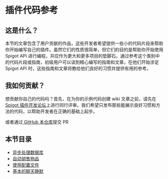 # 插件代码参考

## 这是什么？

本节的文章包含了用户贡献的作品，这些开发者希望提供一些小的代码片段来帮助你开始编写自己的插件。虽然它们的性质很简单，但它们的目的是帮助你开始使用 Spigot API 进行编程，并应作为更大和更多项目的垫脚石。通过参考这个类别中的代码片段或指南，初级用户可以读到精心编写的指南和文章，在他们开始涉足 Spigot API 时，这些指南和文章将教给他们良好的习惯并提供有用的参考。

## 我如何贡献？

想贡献你自己的代码吗？首先，在为你的示例代码创建 wiki 文章之前，请先在 [Spigot 插件开发论坛](http://www.spigotmc.org/forums/spigot-plugin-development.52/)上进行同行评审。我们希望只发布那些能展示良好习惯和方法的代码，以帮助开发者在正确的基础上起步。

或者通过[ GitHub 本仓库](https://github.com/lingluo-hub/SpigotMC)提交 PR

## 本节目录

- [异步处理数据库](asynchronously-working-with-a-database.md)
- [自动销售物品](auto-selling-items.md)
- [使用配置文件](config-files.md)
- [基本的聊天静默](basic-chat-muting.md)
